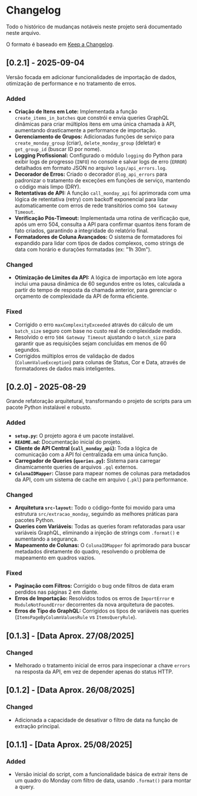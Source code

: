 # Changelog

Todo o histórico de mudanças notáveis neste projeto será documentado neste arquivo.

O formato é baseado em [Keep a Changelog](https://keepachangelog.com/en/1.0.0/).

## [0.2.1] - 2025-09-04

Versão focada em adicionar funcionalidades de importação de dados, otimização de performance e no tratamento de erros.

### Added
- **Criação de Itens em Lote:** Implementada a função `create_items_in_batches` que constrói e envia queries GraphQL dinâmicas para criar múltiplos itens em uma única chamada à API, aumentando drasticamente a performance de importação.
- **Gerenciamento de Grupos:** Adicionadas funções de serviço para `create_monday_group` (criar), `delete_monday_group` (deletar) e `get_group_id` (buscar ID por nome).
- **Logging Profissional:** Configurado o módulo `logging` do Python para exibir logs de progresso (`INFO`) no console e salvar logs de erro (`ERROR`) detalhados em formato JSON no arquivo `logs/api_errors.log`.
- **Decorador de Erros:** Criado o decorador `@log_api_errors` para padronizar o tratamento de exceções em funções de serviço, mantendo o código mais limpo (DRY).
- **Retentativas de API:** A função `call_monday_api` foi aprimorada com uma lógica de retentativa (retry) com backoff exponencial para lidar automaticamente com erros de rede transitórios como `504 Gateway Timeout`.
- **Verificação Pós-Timeout:** Implementada uma rotina de verificação que, após um erro 504, consulta a API para confirmar quantos itens foram de fato criados, garantindo a integridade do relatório final.
- **Formatadores de Coluna Avançados:** O sistema de formatadores foi expandido para lidar com tipos de dados complexos, como strings de data com horário e durações formatadas (ex: "1h 30m").

### Changed
- **Otimização de Limites da API:** A lógica de importação em lote agora inclui uma pausa dinâmica de 60 segundos entre os lotes, calculada a partir do tempo de resposta da chamada anterior, para gerenciar o orçamento de complexidade da API de forma eficiente.

### Fixed
- Corrigido o erro `maxComplexityExceeded` através do cálculo de um `batch_size` seguro com base no custo real de complexidade medido.
- Resolvido o erro `504 Gateway Timeout` ajustando o `batch_size` para garantir que as requisições sejam concluídas em menos de 60 segundos.
- Corrigidos múltiplos erros de validação de dados (`ColumnValueException`) para colunas de Status, Cor e Data, através de formatadores de dados mais inteligentes.

## [0.2.0] - 2025-08-29

Grande refatoração arquitetural, transformando o projeto de scripts para um pacote Python instalável e robusto.

### Added
- **`setup.py`:** O projeto agora é um pacote instalável.
- **`README.md`:** Documentação inicial do projeto.
- **Cliente de API Central (`call_monday_api`):** Toda a lógica de comunicação com a API foi centralizada em uma única função.
- **Carregador de Queries (`queries.py`):** Sistema para carregar dinamicamente queries de arquivos `.gql` externos.
- **`ColunaIDMapper`:** Classe para mapear nomes de colunas para metadados da API, com um sistema de cache em arquivo (`.pkl`) para performance.

### Changed
- **Arquitetura `src-layout`:** Todo o código-fonte foi movido para uma estrutura `src/extracao_monday`, seguindo as melhores práticas para pacotes Python.
- **Queries com Variáveis:** Todas as queries foram refatoradas para usar variáveis GraphQL, eliminando a injeção de strings com `.format()` e aumentando a segurança.
- **Mapeamento de Colunas:** O `ColunaIDMapper` foi aprimorado para buscar metadados diretamente do quadro, resolvendo o problema de mapeamento em quadros vazios.

### Fixed
- **Paginação com Filtros:** Corrigido o bug onde filtros de data eram perdidos nas páginas 2 em diante.
- **Erros de Importação:** Resolvidos todos os erros de `ImportError` e `ModuleNotFoundError` decorrentes da nova arquitetura de pacotes.
- **Erros de Tipo do GraphQL:** Corrigidos os tipos de variáveis nas queries (`ItemsPageByColumnValuesRule` vs `ItemsQueryRule`).

## [0.1.3] - [Data Aprox. 27/08/2025]
### Changed
- Melhorado o tratamento inicial de erros para inspecionar a chave `errors` na resposta da API, em vez de depender apenas do status HTTP.

## [0.1.2] - [Data Aprox. 26/08/2025]
### Changed
- Adicionada a capacidade de desativar o filtro de data na função de extração principal.

## [0.1.1] - [Data Aprox. 25/08/2025]
### Added
- Versão inicial do script, com a funcionalidade básica de extrair itens de um quadro do Monday com filtro de data, usando `.format()` para montar a query.